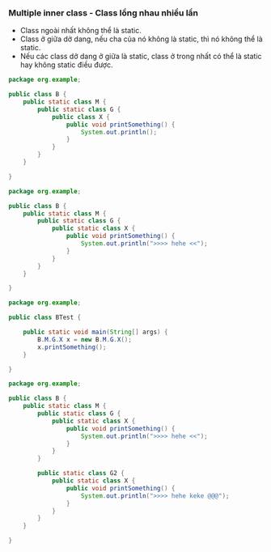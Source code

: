 ### Multiple inner class - Class lồng nhau nhiều lần

- Class ngoài nhất không thể là static.
- Class ở giữa dở dang, nếu cha của nó không là static, thì nó không thể là static.
- Nếu các class dở dang ở giữa là static, class ở trong nhất có thể là static hay không static điều được.

```java
package org.example;

public class B {
    public static class M {
        public static class G {
            public class X {
                public void printSomething() {
                    System.out.println();
                }
            }
        }
    }

}

```


```java
package org.example;

public class B {
    public static class M {
        public static class G {
            public static class X {
                public void printSomething() {
                    System.out.println(">>>> hehe <<");
                }
            }
        }
    }

}
```

```java
package org.example;

public class BTest {

    public static void main(String[] args) {
        B.M.G.X x = new B.M.G.X();
        x.printSomething();
    }

}
```

```java
package org.example;

public class B {
    public static class M {
        public static class G {
            public static class X {
                public void printSomething() {
                    System.out.println(">>>> hehe <<");
                }
            }
        }

        public static class G2 {
            public static class X {
                public void printSomething() {
                    System.out.println(">>>> hehe keke @@@");
                }
            }
        }
    }

}
```


